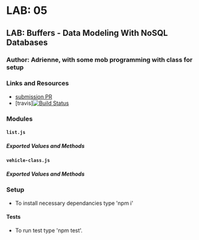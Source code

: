 # LAB: 05

## LAB: Buffers - Data Modeling With NoSQL Databases

### Author: Adrienne, with some mob programming with class for setup

### Links and Resources
* [submission PR](https://github.com/401-advanced-javascript-aeaston/lab-05-buffers/pull/4)
* [travis][![Build Status](https://travis-ci.com/401-advanced-javascript-aeaston/lab-05-buffers.svg?branch=master)](https://travis-ci.com/401-advanced-javascript-aeaston/lab-05-buffers)

### Modules
#### `list.js`
##### Exported Values and Methods



#### `vehicle-class.js`
##### Exported Values and Methods



### Setup
* To install necessary dependancies type 'npm i'
  
#### Tests
* To run test type 'npm test'.